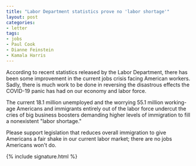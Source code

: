 ```yaml
---
title: "Labor Department statistics prove no 'labor shortage'"
layout: post
categories:
- letter
tags:
- jobs
- Paul Cook
- Dianne Feinstein
- Kamala Harris
---
```


According to recent statistics released by the Labor Department, there has been some improvement in the current jobs crisis facing American workers. Sadly, there is much work to be done in reversing the disastrous effects the COVID-19 panic has had on our economy and labor force.

The current 18.1 million unemployed and the worrying 55.1 million working-age Americans and immigrants entirely out of the labor force undercut the cries of big business boosters demanding higher levels of immigration to fill a nonexistent "labor shortage."

Please support legislation that reduces overall immigration to give Americans a fair shake in our current labor market; there are no jobs Americans won't do.

{% include signature.html %}

